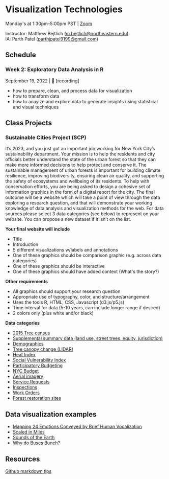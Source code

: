 
# Visualization Technologies

Monday's at 1:30pm–5:00pm PST | [Zoom](https://northeastern.zoom.us/j/96847986013)


Instructor: Matthew Bejtlich (m.bejtlich@northeastern.edu)<br>
IA: Parth Patel (parthjpatel9199@gmail.com)


## Schedule

### Week 2: Exploratory Data Analysis in R
September 19, 2022  |  🎥 [recording]
- how to prepare, clean, and process data for visualization 
- how to transform data 
- how to anaylze and explore data to generate insights using statistical and visual techniques  


## Class Projects

### Sustainable Cities Project (SCP)

It’s 2023, and you just got an important job working for New York City’s sustainability department. Your mission is to help the residents and city officials better understand the state of the urban forest so that they can make more informed decisions to help protect and conserve it. The sustainable management of urban forests is important for building climate resilience, improving biodiversity, ensuring clean air quality, and supporting the safety of ecosystems and wellbeing of its residents. To help with conservation efforts, you are being asked to design a cohesive set of information graphics in the form of a digital report for the city. The final outcome will be a website which will take a point of view through the data exploring a research question, and that will demonstrate your working knowledge of data analysis and visualization methods for the web. For data sources please select 3 data categories (see below) to represent on your website. You can propose a new dataset if it isn’t on the list.

**Your final website will include** 
- Title 
- Introduction 
- 5 different visualizations w/labels and annotations
- One of these graphics should be comparison graphic (e.g. across data categories)
- One of these graphics should be interactive
- One of these graphics should have added context (What's the story?)
	
**Other requirements** 
- All graphics should support your research question 
- Appropriate use of typography, color, and structure/arrangement 
- Uses the tools R, HTML, CSS, Javascript (d3.js/p5.js)
- Time interval for data (5-10 years, can include longer range if desired)
- 2 colors only (plus white and/or black)

**Data categories**
- [2015 Tree census](https://data.cityofnewyork.us/Environment/2015-Street-Tree-Census-Tree-Data/uvpi-gqnh) 
- [Supplemental summary data (land use, street trees, equity, jurisdiction)](https://zenodo.org/record/5210261#.Yx_TqezMLaU)
- [Demographics](https://data.cityofnewyork.us/Social-Services/Demographics-by-Borough/6khm-nrue)
- [Tree canopy change (LIDAR)](https://data.cityofnewyork.us/Environment/Tree-Canopy-Change-2010-2017-/by9k-vhck)
- [Heat Index](https://www.health.ny.gov/environmental/weather/vulnerability_index/)
- [Social Vulnerability Index](https://www.atsdr.cdc.gov/placeandhealth/svi/data_documentation_download.html)
- [Participatory Budgeting](https://data.cityofnewyork.us/City-Government/Participatory-Budgeting-Projects/wwhr-5ven)
- [NYC Budget](https://catalog.data.gov/dataset?res_format=CSV&publisher=data.cityofnewyork.us&tags=budget&organization=city-of-new-york)
- [Aerial imagery](https://gis.ny.gov/gateway/mg/nysdop_download.cfm)
- [Service Requests](https://data.cityofnewyork.us/Environment/Forestry-Service-Requests/mu46-p9is)
- [Inspections](https://data.cityofnewyork.us/Environment/Forestry-Inspections/4pt5-3vv4) 
- [Work Orders](https://data.cityofnewyork.us/Environment/Forestry-Work-Orders/bdjm-n7q4)
- [Forest restoration sites](https://data.cityofnewyork.us/Environment/Forest-Restoration-Tracking/sivq-4tyd)


## Data visualization examples
- [Mapping 24 Emotions Conveyed by Brief Human Vocalization](https://s3-us-west-1.amazonaws.com/vocs/map.html#modal) 
- [Scaled in Miles](https://fathom.info/miles-web/)
- [Sounds of the Earth](https://soundoftheearth.org/https://soundoftheearth.org/)
- [Why do Buses Bunch?](https://setosa.io/bus/)

## Resources
[Github markdown tips](https://github.com/adam-p/markdown-here/wiki/Markdown-Cheatsheet)

